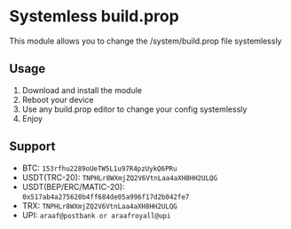 # Systemless build.prop

This module allows you to change the /system/build.prop file systemlessly

## Usage

1. Download and install the module
2. Reboot your device
3. Use any build.prop editor to change your config systemlessly
4. Enjoy

## Support

* BTC: `153rfhu2289oUeTW5L1u97R4pzUykQ6PRu`
* USDT(TRC-20): `TNPHLr8WXmjZQ2V6VtnLaa4aXH8HH2ULQG`
* USDT(BEP/ERC/MATIC-20): `0x517ab4a275620b4ff684de05a996f17d2b042fe7`
* TRX: `TNPHLr8WXmjZQ2V6VtnLaa4aXH8HH2ULQG`
* UPI: `araaf@postbank or araafroyall@upi`
